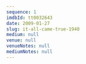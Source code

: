 ```yaml
---
sequence: 1
imdbId: tt0032643
date: 2009-01-27
slug: it-all-came-true-1940
medium: null
venue: null
venueNotes: null
mediumNotes: null
---
```


